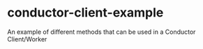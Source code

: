 # conductor-client-example
An example of different methods that can be used in a Conductor Client/Worker
